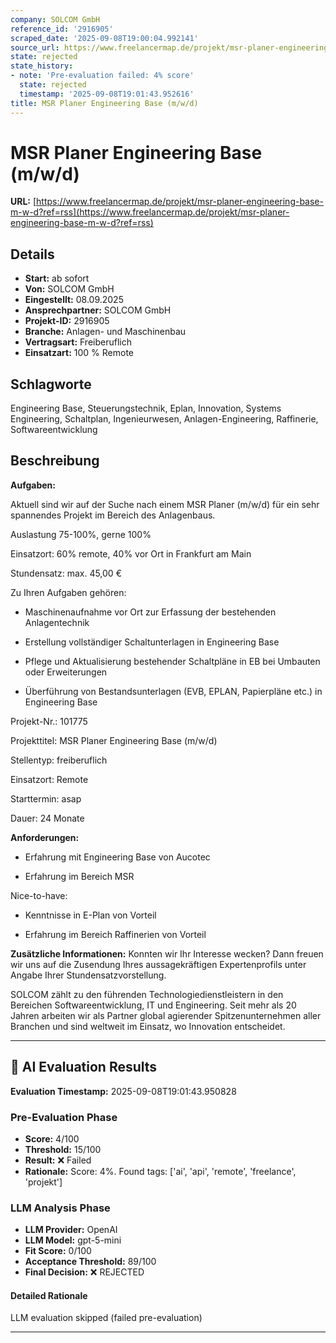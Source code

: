 ```yaml
---
company: SOLCOM GmbH
reference_id: '2916905'
scraped_date: '2025-09-08T19:00:04.992141'
source_url: https://www.freelancermap.de/projekt/msr-planer-engineering-base-m-w-d?ref=rss
state: rejected
state_history:
- note: 'Pre-evaluation failed: 4% score'
  state: rejected
  timestamp: '2025-09-08T19:01:43.952616'
title: MSR Planer Engineering Base (m/w/d)
---
```



# MSR Planer Engineering Base (m/w/d)
**URL:** [https://www.freelancermap.de/projekt/msr-planer-engineering-base-m-w-d?ref=rss](https://www.freelancermap.de/projekt/msr-planer-engineering-base-m-w-d?ref=rss)
## Details
- **Start:** ab sofort
- **Von:** SOLCOM GmbH
- **Eingestellt:** 08.09.2025
- **Ansprechpartner:** SOLCOM GmbH
- **Projekt-ID:** 2916905
- **Branche:** Anlagen- und Maschinenbau
- **Vertragsart:** Freiberuflich
- **Einsatzart:** 100
                                                % Remote

## Schlagworte
Engineering Base, Steuerungstechnik, Eplan, Innovation, Systems Engineering, Schaltplan, Ingenieurwesen, Anlagen-Engineering, Raffinerie, Softwareentwicklung

## Beschreibung
**Aufgaben:**

Aktuell sind wir auf der Suche nach einem MSR Planer (m/w/d) für ein sehr spannendes Projekt im Bereich des Anlagenbaus.

Auslastung 75-100%, gerne 100%

Einsatzort: 60% remote, 40% vor Ort in Frankfurt am Main

Stundensatz: max. 45,00 €

Zu Ihren Aufgaben gehören:

+ Maschinenaufnahme vor Ort zur Erfassung der bestehenden Anlagentechnik

+ Erstellung vollständiger Schaltunterlagen in Engineering Base

+ Pflege und Aktualisierung bestehender Schaltpläne in EB bei Umbauten oder Erweiterungen

+ Überführung von Bestandsunterlagen (EVB, EPLAN, Papierpläne etc.) in Engineering Base

Projekt-Nr.:
101775

Projekttitel:
MSR Planer Engineering Base (m/w/d)

Stellentyp:
freiberuflich

Einsatzort:
Remote

Starttermin:
asap

Dauer:
24 Monate

**Anforderungen:**

+ Erfahrung mit Engineering Base von Aucotec

+ Erfahrung im Bereich MSR

Nice-to-have:

+ Kenntnisse in E-Plan von Vorteil

+ Erfahrung im Bereich Raffinerien von Vorteil

**Zusätzliche Informationen:**
Konnten wir Ihr Interesse wecken? Dann freuen wir uns auf die Zusendung Ihres aussagekräftigen Expertenprofils unter Angabe Ihrer Stundensatzvorstellung.

SOLCOM zählt zu den führenden Technologiedienstleistern in den Bereichen Softwareentwicklung, IT und Engineering. Seit mehr als 20 Jahren arbeiten wir als Partner global agierender Spitzenunternehmen aller Branchen und sind weltweit im Einsatz, wo Innovation entscheidet.

---

## 🤖 AI Evaluation Results

**Evaluation Timestamp:** 2025-09-08T19:01:43.950828

### Pre-Evaluation Phase
- **Score:** 4/100
- **Threshold:** 15/100
- **Result:** ❌ Failed
- **Rationale:** Score: 4%. Found tags: ['ai', 'api', 'remote', 'freelance', 'projekt']

### LLM Analysis Phase
- **LLM Provider:** OpenAI
- **LLM Model:** gpt-5-mini
- **Fit Score:** 0/100
- **Acceptance Threshold:** 89/100
- **Final Decision:** ❌ REJECTED

#### Detailed Rationale
LLM evaluation skipped (failed pre-evaluation)

---
